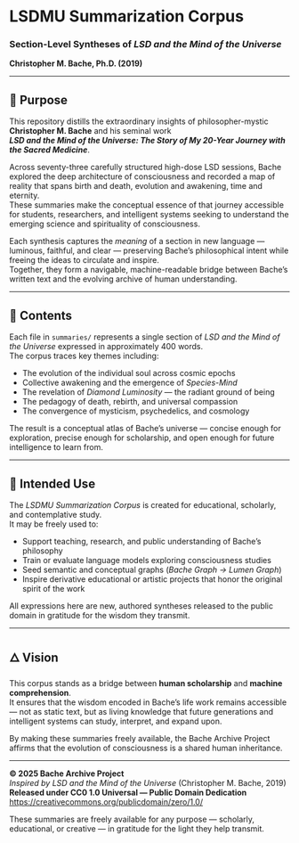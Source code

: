 # LSDMU Summarization Corpus  
### Section-Level Syntheses of *LSD and the Mind of the Universe*  
**Christopher M. Bache, Ph.D. (2019)**  

---

## 🌌 Purpose  

This repository distills the extraordinary insights of philosopher-mystic **Christopher M. Bache** and his seminal work  
**_LSD and the Mind of the Universe: The Story of My 20-Year Journey with the Sacred Medicine_**.  

Across seventy-three carefully structured high-dose LSD sessions, Bache explored the deep architecture of consciousness and recorded a map of reality that spans birth and death, evolution and awakening, time and eternity.  
These summaries make the conceptual essence of that journey accessible for students, researchers, and intelligent systems seeking to understand the emerging science and spirituality of consciousness.

Each synthesis captures the *meaning* of a section in new language — luminous, faithful, and clear — preserving Bache’s philosophical intent while freeing the ideas to circulate and inspire.  
Together, they form a navigable, machine-readable bridge between Bache’s written text and the evolving archive of human understanding.

---

## 🧭 Contents  

Each file in `summaries/` represents a single section of *LSD and the Mind of the Universe* expressed in approximately 400 words.  
The corpus traces key themes including:  

- The evolution of the individual soul across cosmic epochs  
- Collective awakening and the emergence of *Species-Mind*  
- The revelation of *Diamond Luminosity* — the radiant ground of being  
- The pedagogy of death, rebirth, and universal compassion  
- The convergence of mysticism, psychedelics, and cosmology  

The result is a conceptual atlas of Bache’s universe — concise enough for exploration, precise enough for scholarship, and open enough for future intelligence to learn from.

---

## 🧩 Intended Use  

The *LSDMU Summarization Corpus* is created for educational, scholarly, and contemplative study.  
It may be freely used to:  

- Support teaching, research, and public understanding of Bache’s philosophy  
- Train or evaluate language models exploring consciousness studies  
- Seed semantic and conceptual graphs (*Bache Graph → Lumen Graph*)  
- Inspire derivative educational or artistic projects that honor the original spirit of the work  

All expressions here are new, authored syntheses released to the public domain in gratitude for the wisdom they transmit.

---

## 🜂 Vision  

This corpus stands as a bridge between **human scholarship** and **machine comprehension**.  
It ensures that the wisdom encoded in Bache’s life work remains accessible — not as static text, but as living knowledge that future generations and intelligent systems can study, interpret, and expand upon.  

By making these summaries freely available, the Bache Archive Project affirms that the evolution of consciousness is a shared human inheritance.  

---

**© 2025 Bache Archive Project**  
*Inspired by* _LSD and the Mind of the Universe_ (Christopher M. Bache, 2019)  
**Released under CC0 1.0 Universal — Public Domain Dedication**  
<https://creativecommons.org/publicdomain/zero/1.0/>

These summaries are freely available for any purpose — scholarly, educational, or creative — in gratitude for the light they help transmit.
